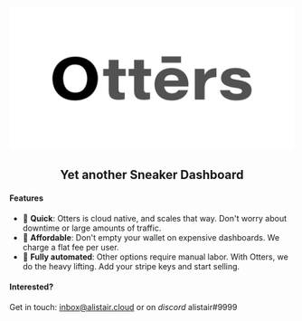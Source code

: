 ![Otters](otters.jpg)

<h2 align="center">Yet another Sneaker Dashboard</h2>

#### Features
- 💨 **Quick**: Otters is cloud native, and scales that way. Don't worry about downtime or large amounts of traffic.
- 💸 **Affordable**: Don't empty your wallet on expensive dashboards. We charge a flat fee per user.
- 🤖 **Fully automated**: Other options require manual labor. With Otters, we do the heavy lifting. Add your stripe keys and start selling.

#### Interested?

Get in touch: [inbox@alistair.cloud](mailto:inbox@alistair.cloud) or on *discord* alistair#9999
